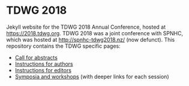 # TDWG 2018

Jekyll website for the TDWG 2018 Annual Conference, hosted at <https://2018.tdwg.org>. TDWG 2018 was a joint conference with SPNHC, which was hosted at <http://spnhc-tdwg2018.nz/> (now defunct). This repository contains the TDWG specific pages:

- [Call for abstracts](https://2018.tdwg.org/call-for-abstracts)
- [Instructions for authors](https://2018.tdwg.org/instructions-for-authors)
- [Instructions for editors](https://2018.tdwg.org/instructions-for-editors)
- [Symposia and workshops](https://2018.tdwg.org/sessions/) (with deeper links for each session)
